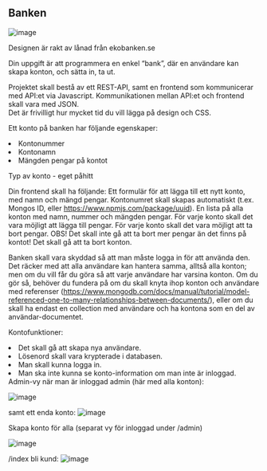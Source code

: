 <h2>Banken</h2>

![image](https://user-images.githubusercontent.com/30622818/169498416-483efdfd-aa48-4d0d-a939-aefddfb1731d.png)

Designen är rakt av lånad från ekobanken.se

Din uppgift är att programmera en enkel “bank”, där en användare kan skapa konton, och sätta in, ta ut. 

Projektet skall bestå av ett REST-API, samt en frontend som kommunicerar med API:et via Javascript. Kommunikationen mellan API:et och frontend skall vara med JSON.  
Det är frivilligt hur mycket tid du vill lägga på design och CSS.

Ett konto på banken har följande egenskaper:
<li>Kontonummer</li>
<li>Kontonamn</li>
<li>Mängden pengar på kontot</li>

Typ av konto - eget påhitt

Din frontend skall ha följande:
Ett formulär för att lägga till ett nytt konto, med namn och mängd pengar. Kontonumret skall skapas automatiskt (t.ex. Mongos ID, eller https://www.npmjs.com/package/uuid). 
En lista på alla konton med namn, nummer och mängden pengar. 
För varje konto skall det vara möjligt att lägga till pengar. 
För varje konto skall det vara möjligt att ta bort pengar. OBS! Det skall inte gå att ta bort mer pengar än det finns på kontot!
Det skall gå att ta bort konton.

Banken skall vara skyddad så att man måste logga in för att använda den. 
Det räcker med att alla användare kan hantera samma, alltså alla konton; men om du vill får du göra så att varje användare har varsina konton. 
Om du gör så, behöver du fundera på om du skall knyta ihop konton och användare med referenser (https://www.mongodb.com/docs/manual/tutorial/model-referenced-one-to-many-relationships-between-documents/), eller om du skall ha endast en collection med användare och ha kontona som en del av användar-documentet. 

Kontofunktioner:
<li>Det skall gå att skapa nya användare. </li>
<li>Lösenord skall vara krypterade i databasen.</li>
<li>Man skall kunna logga in. </li>
<li> Man ska inte kunna se konto-information om man inte är inloggad.</li>
Admin-vy när man är inloggad admin (här med alla konton):

![image](https://user-images.githubusercontent.com/30622818/169498339-08784b72-bc86-4765-a6d3-395deb457828.png)

samt ett enda konto:
![image](https://user-images.githubusercontent.com/30622818/169498375-83d6452f-ee9e-4f25-9535-64d531deb54f.png)


Skapa konto för alla (separat vy för inloggad under /admin)

![image](https://user-images.githubusercontent.com/30622818/169498032-20f724d3-5480-400a-8c6c-91a2e990ce64.png)

/index bli kund:
![image](https://user-images.githubusercontent.com/30622818/169498247-807b4802-430f-496a-952e-5e705c6ffbc2.png)

